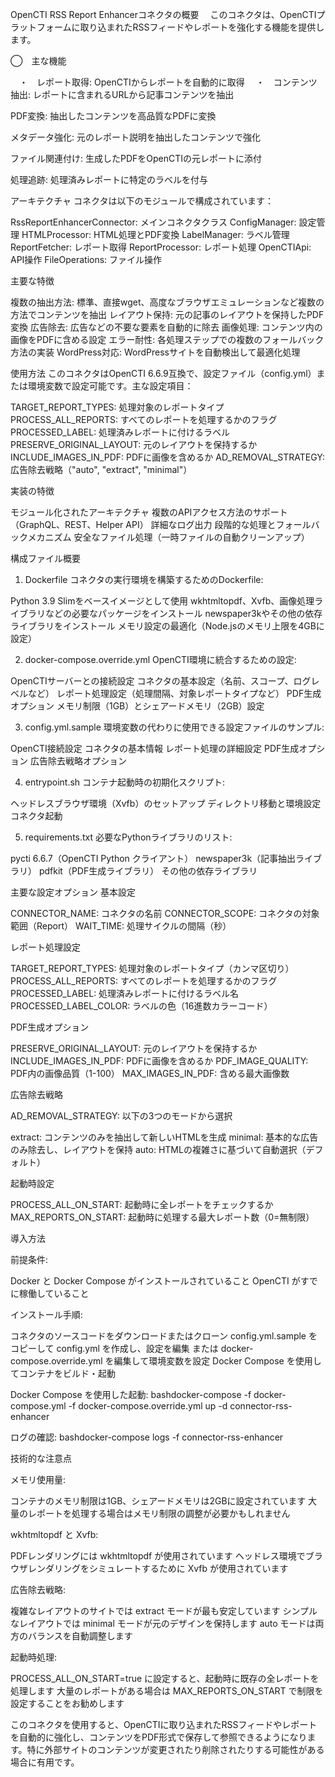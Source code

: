 OpenCTI RSS Report Enhancerコネクタの概要
　このコネクタは、OpenCTIプラットフォームに取り込まれたRSSフィードやレポートを強化する機能を提供します。

◯　主な機能

　・　レポート取得: OpenCTIからレポートを自動的に取得
　・　コンテンツ抽出: レポートに含まれるURLから記事コンテンツを抽出

PDF変換: 抽出したコンテンツを高品質なPDFに変換

メタデータ強化: 元のレポート説明を抽出したコンテンツで強化

ファイル関連付け: 生成したPDFをOpenCTIの元レポートに添付

処理追跡: 処理済みレポートに特定のラベルを付与

アーキテクチャ
コネクタは以下のモジュールで構成されています：

RssReportEnhancerConnector: メインコネクタクラス
ConfigManager: 設定管理
HTMLProcessor: HTML処理とPDF変換
LabelManager: ラベル管理
ReportFetcher: レポート取得
ReportProcessor: レポート処理
OpenCTIApi: API操作
FileOperations: ファイル操作

主要な特徴

複数の抽出方法: 標準、直接wget、高度なブラウザエミュレーションなど複数の方法でコンテンツを抽出
レイアウト保持: 元の記事のレイアウトを保持したPDF変換
広告除去: 広告などの不要な要素を自動的に除去
画像処理: コンテンツ内の画像をPDFに含める設定
エラー耐性: 各処理ステップでの複数のフォールバック方法の実装
WordPress対応: WordPressサイトを自動検出して最適化処理

使用方法
このコネクタはOpenCTI 6.6.9互換で、設定ファイル（config.yml）または環境変数で設定可能です。主な設定項目：

TARGET_REPORT_TYPES: 処理対象のレポートタイプ
PROCESS_ALL_REPORTS: すべてのレポートを処理するかのフラグ
PROCESSED_LABEL: 処理済みレポートに付けるラベル
PRESERVE_ORIGINAL_LAYOUT: 元のレイアウトを保持するか
INCLUDE_IMAGES_IN_PDF: PDFに画像を含めるか
AD_REMOVAL_STRATEGY: 広告除去戦略（"auto", "extract", "minimal"）

実装の特徴

モジュール化されたアーキテクチャ
複数のAPIアクセス方法のサポート（GraphQL、REST、Helper API）
詳細なログ出力
段階的な処理とフォールバックメカニズム
安全なファイル処理（一時ファイルの自動クリーンアップ）

構成ファイル概要
1. Dockerfile
コネクタの実行環境を構築するためのDockerfile:

Python 3.9 Slimをベースイメージとして使用
wkhtmltopdf、Xvfb、画像処理ライブラリなどの必要なパッケージをインストール
newspaper3kやその他の依存ライブラリをインストール
メモリ設定の最適化（Node.jsのメモリ上限を4GBに設定）

2. docker-compose.override.yml
OpenCTI環境に統合するための設定:

OpenCTIサーバーとの接続設定
コネクタの基本設定（名前、スコープ、ログレベルなど）
レポート処理設定（処理間隔、対象レポートタイプなど）
PDF生成オプション
メモリ制限（1GB）とシェアードメモリ（2GB）設定

3. config.yml.sample
環境変数の代わりに使用できる設定ファイルのサンプル:

OpenCTI接続設定
コネクタの基本情報
レポート処理の詳細設定
PDF生成オプション
広告除去戦略オプション

4. entrypoint.sh
コンテナ起動時の初期化スクリプト:

ヘッドレスブラウザ環境（Xvfb）のセットアップ
ディレクトリ移動と環境設定
コネクタ起動

5. requirements.txt
必要なPythonライブラリのリスト:

pycti 6.6.7（OpenCTI Python クライアント）
newspaper3k（記事抽出ライブラリ）
pdfkit（PDF生成ライブラリ）
その他の依存ライブラリ

主要な設定オプション
基本設定

CONNECTOR_NAME: コネクタの名前
CONNECTOR_SCOPE: コネクタの対象範囲（Report）
WAIT_TIME: 処理サイクルの間隔（秒）

レポート処理設定

TARGET_REPORT_TYPES: 処理対象のレポートタイプ（カンマ区切り）
PROCESS_ALL_REPORTS: すべてのレポートを処理するかのフラグ
PROCESSED_LABEL: 処理済みレポートに付けるラベル名
PROCESSED_LABEL_COLOR: ラベルの色（16進数カラーコード）

PDF生成オプション

PRESERVE_ORIGINAL_LAYOUT: 元のレイアウトを保持するか
INCLUDE_IMAGES_IN_PDF: PDFに画像を含めるか
PDF_IMAGE_QUALITY: PDF内の画像品質（1-100）
MAX_IMAGES_IN_PDF: 含める最大画像数

広告除去戦略

AD_REMOVAL_STRATEGY: 以下の3つのモードから選択

extract: コンテンツのみを抽出して新しいHTMLを生成
minimal: 基本的な広告のみ除去し、レイアウトを保持
auto: HTMLの複雑さに基づいて自動選択（デフォルト）



起動時設定

PROCESS_ALL_ON_START: 起動時に全レポートをチェックするか
MAX_REPORTS_ON_START: 起動時に処理する最大レポート数（0=無制限）

導入方法

前提条件:

Docker と Docker Compose がインストールされていること
OpenCTI がすでに稼働していること


インストール手順:

コネクタのソースコードをダウンロードまたはクローン
config.yml.sample をコピーして config.yml を作成し、設定を編集
または docker-compose.override.yml を編集して環境変数を設定
Docker Compose を使用してコンテナをビルド・起動


Docker Compose を使用した起動:
bashdocker-compose -f docker-compose.yml -f docker-compose.override.yml up -d connector-rss-enhancer

ログの確認:
bashdocker-compose logs -f connector-rss-enhancer


技術的な注意点

メモリ使用量:

コンテナのメモリ制限は1GB、シェアードメモリは2GBに設定されています
大量のレポートを処理する場合はメモリ制限の調整が必要かもしれません


wkhtmltopdf と Xvfb:

PDFレンダリングには wkhtmltopdf が使用されています
ヘッドレス環境でブラウザレンダリングをシミュレートするために Xvfb が使用されています


広告除去戦略:

複雑なレイアウトのサイトでは extract モードが最も安定しています
シンプルなレイアウトでは minimal モードが元のデザインを保持します
auto モードは両方のバランスを自動調整します


起動時処理:

PROCESS_ALL_ON_START=true に設定すると、起動時に既存の全レポートを処理します
大量のレポートがある場合は MAX_REPORTS_ON_START で制限を設定することをお勧めします



このコネクタを使用すると、OpenCTIに取り込まれたRSSフィードやレポートを自動的に強化し、コンテンツをPDF形式で保存して参照できるようになります。特に外部サイトのコンテンツが変更されたり削除されたりする可能性がある場合に有用です。
